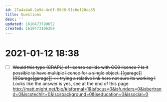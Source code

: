 ```yaml
---
id: 27a4a4a0-2a9d-4c6f-99d8-91c6ef20ca55
title: Questions
desc: ''
updated: 1610473790652
created: 1610473106369
---
```



# 2021-01-12 18:38
- [ ]  ~~Would this type (CRAPL) of license collide with CC0 licence ? Is it possible to have multiple licence for a single object. [[garage]] [[[Garage|garage]] << trying a relative link here not sure its working !~~ Looks like the answer is yes, see at the end of this page http://matt.might.net/bio/#isformal=1&isfocus=0&isfunders=0&isbertrand=0&iscstechlit=0&iscsbackground=0&iseducation=0&issocial=0


